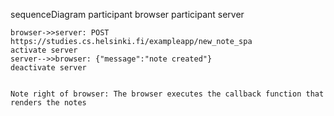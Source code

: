 sequenceDiagram
    participant browser
    participant server

    browser->>server: POST https://studies.cs.helsinki.fi/exampleapp/new_note_spa
    activate server
    server-->>browser: {"message":"note created"}
    deactivate server


    Note right of browser: The browser executes the callback function that renders the notes